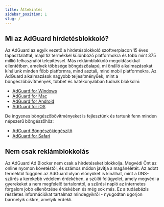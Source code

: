 ```yaml
---
title: Áttekintés
sidebar_position: 1
slug: /
---
```


## Mi az AdGuard hirdetésblokkoló?

Az AdGuard az egyik vezető a hirdetésblokkoló szoftverpiacon 15 éves tapasztalattal, majd tíz termékkel különböző platformokra és több mint 375 millió felhasználói telepítéssel. Más reklámblokkoló megoldásokkal ellentétben, amelyek többsége böngészőalapú, mi önálló alkalmazásokat kínálunk minden főbb platformra, mind asztali, mind mobil platformokra. Az AdGuard alkalmazások nagyobb teljesítményűek, mint a böngészőbővítmények, többet és hatékonyabban tudnak blokkolni:

- [AdGuard for Windows](/adguard-for-windows/features/home-screen)
- [AdGuard for Mac](/adguard-for-mac/features/main)
- [AdGuard for Android](/adguard-for-android/features/protection/ad-blocking)
- [AdGuard for iOS](/adguard-for-ios/features/safari-protection)

De ingyenes böngészőbővítményeket is fejlesztünk és tartunk fenn minden népszerű böngészőhöz:

- [AdGuard Böngészőkiegészítő](/adguard-browser-extension/features/filters)
- [AdGuard for Safari](/adguard-for-safari/features/general)

## Nem csak reklámblokkolás

Az AdGuard Ad Blocker nem csak a hirdetéseket blokkolja. Megvédi Önt az online nyomon követéstől, és számos módon javítja a magánéletét. Az adott terméktől függően az AdGuard olyan előnyöket is kínálhat, mint a DNS-szűrés a kerekebb védelem érdekében, a szülői felügyelet, amely megvédi a gyerekeket a nem megfelelő tartalomtól, a szűrési napló az internetes forgalom jobb ellenőrzése érdekében és még sok más. Ez a tudásbázis részletes információkat tartalmaz mindegyikről - nyugodtan ugorjon bármelyik cikkre, amelyik érdekli.
